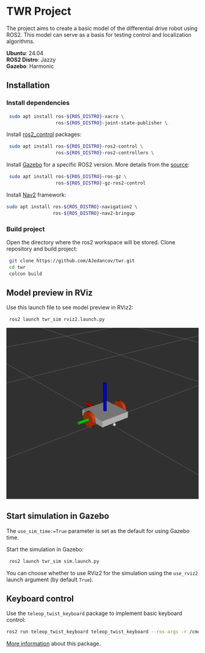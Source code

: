 # TWR Project
The project aims to create a basic model of the differential drive robot using ROS2.
This model can serve as a basis for testing control and localization algorithms.

**Ubuntu**: 24.04  
**ROS2 Distro**: Jazzy  
**Gazebo**: Harmonic


## Installation
### Install dependencies

```bash
 sudo apt install ros-${ROS_DISTRO}-xacro \
                  ros-${ROS_DISTRO}-joint-state-publisher \            
```

Install [ros2_control](https://github.com/ros-controls/ros2_control) packages:
```bash
 sudo apt install ros-${ROS_DISTRO}-ros2-control \
                  ros-${ROS_DISTRO}-ros2-controllers \             
```

Install [Gazebo](https://github.com/gazebosim) for a specific ROS2 version. More details from the [source](https://gazebosim.org/docs/latest/ros_installation/):
```bash
 sudo apt install ros-${ROS_DISTRO}-ros-gz \
                  ros-${ROS_DISTRO}-gz-ros2-control
```

Install [Nav2](https://github.com/ros-navigation/navigation2) framework:
```bash
sudo apt install ros-${ROS_DISTRO}-navigation2 \
                 ros-${ROS_DISTRO}-nav2-bringup
```


### Build project

Open the directory where the ros2 workspace will be stored.
Clone repository and build project:
```bash
 git clone https://github.com/AJedancov/twr.git
 cd twr
 colcon build
```

## Model preview in RViz

Use this launch file to see model preview in RViz2:
```bash
 ros2 launch twr_sim rviz2.launch.py
```  

![](images/twr_rviz2.png)


<!-- TODO: use custom rviz config file -->


## Start simulation in Gazebo

The `use_sim_time:=True` parameter is set as the default for using Gazebo time.  

Start the simulation in Gazebo:
```bash
 ros2 launch twr_sim sim.launch.py
```

You can choose whether to use RViz2 for the simulation using the `use_rviz2` launch argument (by default `True`).


## Keyboard control

Use the `teleop_twist_keyboard` package to implement basic keyboard control:

```bash
ros2 run teleop_twist_keyboard teleop_twist_keyboard --ros-args -r /cmd_vel:=/diff_drive_controller/cmd_vel -p stamped:=True
```

[More information](https://github.com/ros-teleop/teleop_twist_keyboard) about this package.